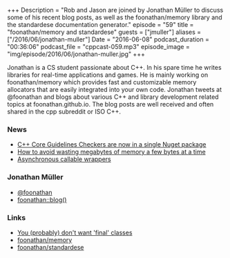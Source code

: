 +++
Description = "Rob and Jason are joined by Jonathan Müller to discuss some of his recent blog posts, as well as the foonathan/memory library and the standardese documentation generator."
episode = "59"
title = "foonathan/memory and standardese"
guests = ["jmuller"]
aliases = ["/2016/06/jonathan-muller"]
Date = "2016-06-08"
podcast_duration = "00:36:06"
podcast_file = "cppcast-059.mp3"
episode_image = "img/episode/2016/06/jonathan-muller.jpg"
+++

Jonathan is a CS student passionate about C++.
In his spare time he writes libraries for real-time applications and games.
He is mainly working on foonathan/memory which provides fast and customizable memory allocators that are easily integrated into your own code.
Jonathan tweets at @foonathan and blogs about various C++ and library development related topics at foonathan.github.io.
The blog posts are well received and often shared in the cpp subreddit or ISO C++.

### News ###

 - [C++ Core Guidelines Checkers are now in a single Nuget package](https://blogs.msdn.microsoft.com/vcblog/2016/06/03/c-core-guidelines-checkers-are-now-in-a-single-nuget-package/)
 - [How to avoid wasting megabytes of memory a few bytes at a time](http://developers.redhat.com/blog/2016/06/01/how-to-avoid-wasting-megabytes-of-memory-a-few-bytes-at-a-time/)
 - [Asynchronous callable wrappers](http://www.modernescpp.com/index.php/asynchronous-callable-wrappers)
 
### Jonathan Müller ###

 - [@foonathan](https://twitter.com/foonathan)
 - [foonathan::blog()](https://foonathan.github.io/)
 
### Links ###

 - [You (probably) don't want 'final' classes](https://foonathan.github.io/blog/2016/05/27/final.html)
 - [foonathan/memory](https://github.com/foonathan/memory)
 - [foonathan/standardese](https://github.com/foonathan/standardese)

